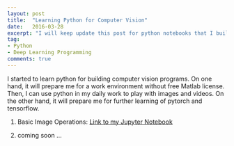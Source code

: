 ```yaml
---
layout: post
title:  "Learning Python for Computer Vision"
date:   2016-03-28
excerpt: "I will keep update this post for python notebooks that I build during my study."
tag:
- Python
- Deep Learning Programming
comments: true
---
```


I started to learn python for building computer vision programs. On one hand, it will prepare me for a work environment without free Matlab license. Then, I can use python in my daily work to play with images and videos. On the other hand, it will prepare me for further learning of pytorch and tensorflow. 


1. Basic Image Operations: [Link to my Jupyter Notebook](https://github.com/jxchen01/jxchen01.github.io/blob/master/notebook/basic_image_operations.ipynb)

2. coming soon ... 
